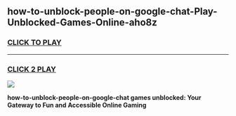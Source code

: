 
## how-to-unblock-people-on-google-chat-Play-Unblocked-Games-Online-aho8z
<h3>
<a href="https://premium76.site?title=how-to-unblock-people-on-google-chat&ref=25A">CLICK TO PLAY</a></h3>
<hr>

<h3>
<a href="https://premium76.site?title=how-to-unblock-people-on-google-chat&ref=25A">CLICK 2 PLAY</a>
  
</h3>

<a href="https://premium76.site?title=how-to-unblock-people-on-google-chat&ref=25A"><img src="https://clearcache.store/games.png"></a>


**how-to-unblock-people-on-google-chat games unblocked: Your Gateway to Fun and Accessible Online Gaming**
